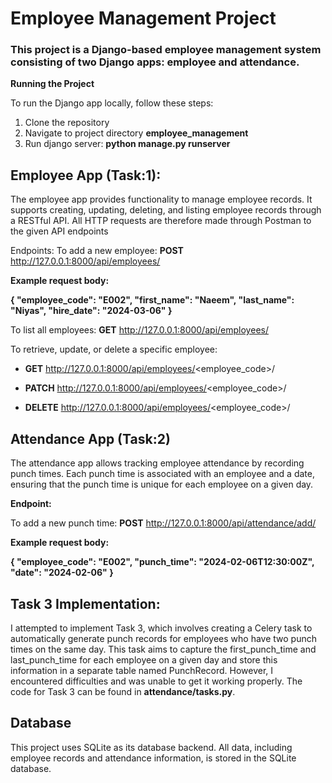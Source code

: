 # Employee Management Project #

### This project is a Django-based employee management system consisting of two Django apps: employee and attendance.


**Running the Project**

To run the Django app locally, follow these steps:
1. Clone the repository
2. Navigate to project directory **employee_management**
3. Run django server:  **python manage.py runserver**

## Employee App (Task:1): ##

The employee app provides functionality to manage employee records. It supports creating, updating, deleting, and listing employee records through a RESTful API.
All HTTP requests are therefore made through Postman to the given API endpoints

Endpoints:
To add a new employee: **POST**  http://127.0.0.1:8000/api/employees/

**Example request body:**

**{
    "employee_code": "E002",
    "first_name": "Naeem",
    "last_name": "Niyas",
    "hire_date": "2024-03-06"
}**


To list all employees: **GET** http://127.0.0.1:8000/api/employees/

To retrieve, update, or delete a specific employee:

* **GET**  http://127.0.0.1:8000/api/employees/<employee_code>/

* **PATCH**  http://127.0.0.1:8000/api/employees/<employee_code>/

* **DELETE**  http://127.0.0.1:8000/api/employees/<employee_code>/

## Attendance App (Task:2) 

The attendance app allows tracking employee attendance by recording punch times. Each punch time is associated with an employee and a date, ensuring that the punch time is unique for each employee on a given day.

**Endpoint:**

To add a new punch time: **POST**  http://127.0.0.1:8000/api/attendance/add/

**Example request body:**

**{
    "employee_code": "E002",
    "punch_time": "2024-02-06T12:30:00Z",
    "date": "2024-02-06"
}**

## Task 3 Implementation:

I attempted to implement Task 3, which involves creating a Celery task to automatically generate punch records for employees who have two punch times on the same day. This task aims to capture the first_punch_time and last_punch_time for each employee on a given day and store this information in a separate table named PunchRecord. However, I encountered difficulties and was unable to get it working properly. The code for Task 3 can be found in **attendance/tasks.py**.

## Database

This project uses SQLite as its database backend. All data, including employee records and attendance information, is stored in the SQLite database.

